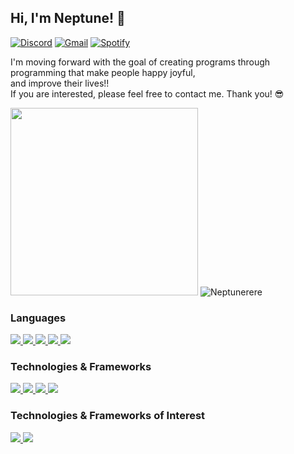 
<h2 align="">Hi, I'm Neptune! 🔱</h2
<p dir="auto">
    <a href="https://discord.gg/6dtKKE4e" rel="nofollow"><img src="https://img.shields.io/badge/@hyeonmun-5865F2?logo=discord&amp;logoColor=white" alt="Discord" data-canonical-src="https://img.shields.io/badge/@hyeonmun-5865F2?logo=discord&amp;logoColor=white" style="max-width: 100%;"></a>
  <a href="mailto:neomunjeong@gmail.com"><img src="https://img.shields.io/badge/neomunjeong@gmail.com-D14836?logo=gmail&amp;logoColor=white" alt="Gmail" data-canonical-src="https://img.shields.io/badge/neomunjeong@gmail.com-D14836?logo=gmail&amp;logoColor=white" style="max-width: 100%;"></a>
  <a href="https://open.spotify.com/playlist/3d9pstzk5Zn0jkqQYRiuXO?si=de15b71923374b7f" rel="nofollow"><img src="https://camo.githubusercontent.com/35cbdda1977024e9aad0c845992c20d35fbd71e55b2d20bcd552d198d8c84bd3/68747470733a2f2f696d672e736869656c64732e696f2f62616467652f53706f746966795f506c61796c6973742d3165643736303f6c6f676f3d73706f74696679266c6f676f436f6c6f723d7768697465" alt="Spotify" data-canonical-src="https://img.shields.io/badge/Spotify_Playlist-1ed760?logo=spotify&amp;logoColor=white" style="max-width: 100%;"></a>
</p>

<p align="">
  <div align="">I'm moving forward with the goal of creating programs through programming that make people happy joyful,</div>
  <div align="">and improve their lives!!</div>
  <div align="">If you are interested, please feel free to contact me. Thank you! 😎</div>
</p>
<p align="">  
  <img src="https://github-production-user-asset-6210df.s3.amazonaws.com/134625031/280926836-76912e9d-862a-4034-88ca-37dcc42a1d33.gif" width="300"/>
  <img src="https://github-readme-stats.vercel.app/api/top-langs?username=Neptunerere&show_icons=true&locale=en&layout=compact" alt="Neptunerere" />
</p>
<h3>
    Languages
</h3>
<p>
    <a target="_blank" rel="noopener noreferrer nofollow" href="https://github.com/Neptunerere">
        <img src="https://img.shields.io/badge/PHP-311C87?style=flat-square&logo=php&logoColor=white">
    </a>
    <a href="https://github.com/Neptunerere">
        <img src="https://img.shields.io/badge/JAVA-000000?style=flat-square&logo=Java&logoColor=white">
    </a>
    <a href="https://github.com/Neptunerere">
        <img src="https://img.shields.io/badge/JAVASCRIPT-000000?&logo=javascript&logoColor=F7DF1E">
    </a>
    <a href="https://github.com/Neptunerere">
        <img src="https://img.shields.io/badge/TYPESCRIPT-000000?&logo=typescript&logoColor=3178C6">
    </a>
    <a href="https://github.com/Neptunerere">
        <img src="https://img.shields.io/badge/MYSQL-000000?&logo=mysql&logoColor=4479A1">
    </a>
</p>

<h3>
    Technologies & Frameworks
</h3>

<p>
    <a href="https://github.com/Neptunerere">
        <img src="https://img.shields.io/badge/LARAVEL-000000?&logo=laravel&logoColor=FF2D20">
    </a>
    <a href="https://github.com/Neptunerere">
        <img src="https://img.shields.io/badge/CODEIGNITER-000000?&logo=codeigniter&logoColor=EF4223">
    </a>
    <a href="https://github.com/Neptunerere">
        <img src="https://img.shields.io/badge/SPRING-000000?&logo=spring&logoColor=1BE04C">
    </a>
    <a href="https://github.com/Neptunerere">
        <img src="https://img.shields.io/badge/DOCKER-000000?&logo=docker&logoColor=2496ED">
    </a>
</p>

<h3>
  Technologies & Frameworks of Interest  
</h3>
<p>
    <a href="https://github.com/Neptunerere">
        <img src="https://img.shields.io/badge/Vue-000000?&logo=Vue.js&logoColor=777BB4">
    </a>
    <a href="https://github.com/Neptunerere">
        <img src="https://img.shields.io/badge/GO-000000?&logo=go&logoColor=00ADD8">
    </a>
</p>
